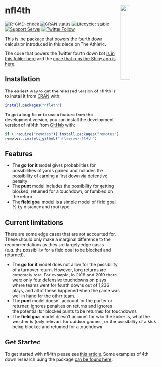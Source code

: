 
<!-- README.md is generated from README.Rmd. Please edit that file -->

# **nfl4th** <img src="man/figures/logo.png" align="right" width="25%" min-width="120px"/>

<!-- badges: start -->

[![R-CMD-check](https://github.com/nflverse/nfl4th/workflows/R-CMD-check/badge.svg)](https://github.com/nflverse/nfl4th/actions)
[![CRAN
status](https://www.r-pkg.org/badges/version-last-release/nfl4th)](https://CRAN.R-project.org/package=nfl4th)
[![Lifecycle:
stable](https://img.shields.io/badge/lifecycle-stable-brightgreen.svg)](https://lifecycle.r-lib.org/articles/stages.html#stable)
[![Support
Server](https://img.shields.io/discord/591914197219016707.svg?color=7289da&label=Support&logo=discord&style=flat-square)](https://discord.com/invite/5Er2FBnnQa)
[![Twitter
Follow](https://img.shields.io/twitter/follow/ben_bot_baldwin.svg?style=social)](https://twitter.com/ben_bot_baldwin)
<!-- badges: end -->

This is the package that powers the [fourth down
calculator](https://rbsdm.com/stats/fourth_calculator/) introduced in
[this piece on The
Athletic](https://theathletic.com/2144214/2020/10/28/nfl-fourth-down-decisions-the-math-behind-the-leagues-new-aggressiveness/).

The code that powers the Twitter fourth down bot [is in this folder
here](https://github.com/guga31bb/fourth_calculator/tree/main/bot) and
the [code that runs the Shiny app is
here](https://github.com/guga31bb/fourth_calculator/blob/main/app.R).

## Installation

The easiest way to get the released version of nfl4th is to install it
from [CRAN](https://cran.r-project.org/package=nfl4th) with:

``` r
install.packages("nfl4th")
```

To get a bug fix or to use a feature from the development version, you
can install the development version of nfl4th from
[GitHub](https://github.com/nflverse/nfl4th/) with:

``` r
if (!require("remotes")) install.packages("remotes")
remotes::install_github("nflverse/nfl4th")
```

## Features

-   The **go for it** model gives probabilities for possibilities of
    yards gained and includes the possibility of earning a first down
    via defensive penalty
-   The **punt** model includes the possibility for getting blocked,
    returned for a touchdown, or fumbled on the return
-   The **field goal** model is a simple model of field goal % by
    distance and roof type

## Current limitations

There are some edge cases that are not accounted for. These should only
make a marginal difference to the recommendations as they are largely
edge cases (e.g. the possibility for a field goal to be blocked and
returned).

-   The **go for it** model does not allow for the possibility of a
    turnover return. However, long returns are extremely rare: For
    example, in 2018 and 2019 there were only four defensive touchdowns
    on plays where teams went for fourth downs out of 1,236 plays, and
    all of these happened when the game was well in hand for the other
    team.
-   The **punt** model doesn’t account for the punter or returner,
    ignores penalties on returns and ignores the potential for blocked
    punts to be returned for touchdowns
-   The **field goal** model doesn’t account for who the kicker is, what
    the weather is (only relevant for outdoor games), or the possibility
    of a kick being blocked and returned for a touchdown

## Get Started

To get started with nfl4th please see [this
article](https://www.nfl4th.com/articles/articles/nfl4th.html). Some
examples of 4th down research using the package [can be found
here](https://www.nfl4th.com/articles/articles/4th-down-research.html).
